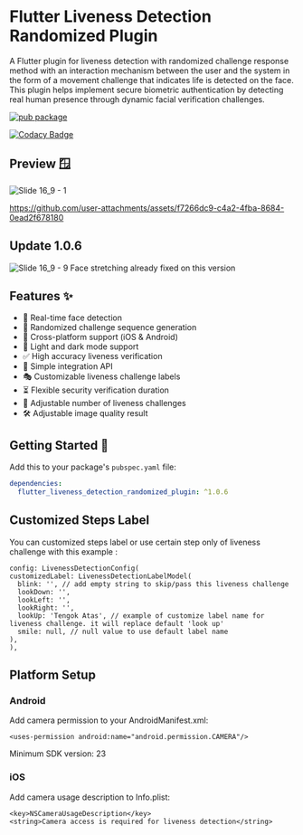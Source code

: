 # Flutter Liveness Detection Randomized Plugin

A Flutter plugin for liveness detection with randomized challenge response method with an interaction mechanism between the user and the system in the form of a movement challenge that indicates life is detected on the face. This plugin helps implement secure biometric authentication by detecting real human presence through dynamic facial verification challenges.

[![pub package](https://img.shields.io/pub/v/flutter_liveness_detection_randomized_plugin.svg)](https://pub.dev/packages/flutter_liveness_detection_randomized_plugin)

[![Codacy Badge](https://app.codacy.com/project/badge/Grade/50b64954ad654b65b0424d266399b026)](https://app.codacy.com/gh/bagussubagja/flutter-liveness-detection-randomized-plugin/dashboard?utm_source=gh&utm_medium=referral&utm_content=&utm_campaign=Badge_grade)

## Preview 🪟
![Slide 16_9 - 1](https://github.com/user-attachments/assets/55e59d51-e0da-4562-879e-ae50adaced33)

https://github.com/user-attachments/assets/f7266dc9-c4a2-4fba-8684-0ead2f678180

## Update 1.0.6
![Slide 16_9 - 9](https://github.com/user-attachments/assets/3a9b187a-ccfd-4542-a8d9-88b7ef7903a9)
Face stretching already fixed on this version

## Features ✨

- 📱 Real-time face detection
- 🎲 Randomized challenge sequence generation
- 💫 Cross-platform support (iOS & Android) 
- 🎨 Light and dark mode support
- ✅ High accuracy liveness verification
- 🚀 Simple integration API
- 🎭 Customizable liveness challenge labels
- ⏳ Flexible security verification duration
- 🎲 Adjustable number of liveness challenges
- 🛠️ Adjustable image quality result

## Getting Started 🌟

Add this to your package's `pubspec.yaml` file:

```yaml
dependencies:
  flutter_liveness_detection_randomized_plugin: ^1.0.6
```

## Customized Steps Label
You can customized steps label or use certain step only of liveness challenge with this example :
```
config: LivenessDetectionConfig(
customizedLabel: LivenessDetectionLabelModel(
  blink: '', // add empty string to skip/pass this liveness challenge
  lookDown: '',
  lookLeft: '',
  lookRight: '',
  lookUp: 'Tengok Atas', // example of customize label name for liveness challenge. it will replace default 'look up'
  smile: null, // null value to use default label name
),
),
```

## Platform Setup

### Android
Add camera permission to your AndroidManifest.xml:
```
<uses-permission android:name="android.permission.CAMERA"/>
```
Minimum SDK version: 23

### iOS
Add camera usage description to Info.plist:
```
<key>NSCameraUsageDescription</key>
<string>Camera access is required for liveness detection</string>
```
